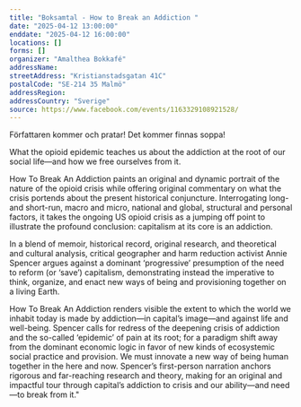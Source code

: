 ```yaml
---
title: "Boksamtal - How to Break an Addiction "
date: "2025-04-12 13:00:00"
enddate: "2025-04-12 16:00:00"
locations: []
forms: []
organizer: "Amalthea Bokkafé"
addressName: 
streetAddress: "Kristianstadsgatan 41C"
postalCode: "SE-214 35 Malmö"
addressRegion:
addressCountry: "Sverige"
source: https://www.facebook.com/events/1163329108921528/
---
```

Författaren kommer och pratar! Det kommer finnas soppa!

What the opioid epidemic teaches us about the addiction at the root of our social life—and how we free ourselves from it.

How To Break An Addiction paints an original and dynamic portrait of the nature of the opioid crisis while offering original commentary on what the crisis portends about the present historical conjuncture. Interrogating long- and short-run, macro and micro, national and global, structural and personal factors, it takes the ongoing US opioid crisis as a jumping off point to illustrate the profound conclusion: capitalism at its core is an addiction.

In a blend of memoir, historical record, original research, and theoretical and cultural analysis, critical geographer and harm reduction activist Annie Spencer argues against a dominant ‘progressive’ presumption of the need to reform (or ‘save’) capitalism, demonstrating instead the imperative to think, organize, and enact new ways of being and provisioning together on a living Earth. 

How To Break An Addiction renders visible the extent to which the world we inhabit today is made by addiction—in capital’s image—and against life and well-being. Spencer calls for redress of the deepening crisis of addiction and the so-called ‘epidemic’ of pain at its root; for a paradigm shift away from the dominant economic logic in favor of new kinds of ecosystemic social practice and provision. We must innovate a new way of being human together in the here and now. Spencer’s first-person narration anchors rigorous and far-reaching research and theory, making for an original and impactful tour through capital’s addiction to crisis and our ability—and need—to break from it."


